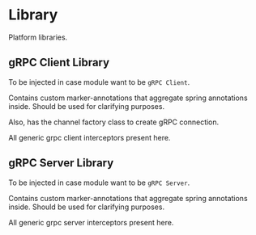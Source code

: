 # Library
Platform libraries. 

## gRPC Client Library
To be injected in case module want to be `gRPC Client`.

Contains custom marker-annotations that aggregate spring annotations inside.
Should be used for clarifying purposes. 

Also, has the channel factory class to create gRPC connection.

All generic grpc client interceptors present here.

## gRPC Server Library
To be injected in case module want to be `gRPC Server`.

Contains custom marker-annotations that aggregate spring annotations inside.
Should be used for clarifying purposes.

All generic grpc server interceptors present here.

